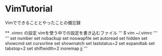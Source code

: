 # VimTutorial
Vimでできることとやったことの備忘録

** .vimrc の設定
vimを使う中での設定を書き込むファイル
'''
$ vim ~/.vimrc
'''
<br>
'''
set number
set nobackup
set noswapfile
set autoread
set hidden
set showcmd
set cursorline
set showmatch
set laststatus=2
set expandtab
set tabstop=2
set shiftwidth=2
inoremap <silent> jj <ESC>
'''
